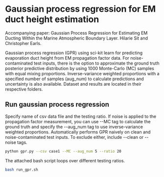 # Gaussian process regression for EM duct height estimation

Accompanying paper: Gaussian Process Regression for Estimating EM Ducting Within the Marine Atmospheric Boundary Layer. Hilarie Sit and Christopher Earls.

Gaussian process regression (GPR) using sci-kit learn for predicting evaporation duct height from EM propagation factor data. For noise-contaminated test inputs, there is the option to approximate the ground truth posterior predictive distribution by using 1000 Monte-Carlo (MC) samples with equal mixing proportions. Inverse-variance weighted proportions with a specified number of samples (aug_num) to calculate predictions and uncertainty is also available. Dataset and results are located in their respective folders. 

## Run gaussian process regression
Specify name of csv data file and the testing ratio. If noise is applied to the propagation factor measurement, you can use --MC tag to calculate the ground truth and specify the --aug_num tag to use inverse-variance weighted proportions. Automatically performs GPR naively on clean and noise-contaminated test inputs. To exclude either, include --clean or --noise tags. 

```bash
python gpr.py --csv case1 --MC --aug_num 5 --ratio 20
```
The attached bash script loops over different testing ratios.
```bash
bash run_gpr.sh
```
